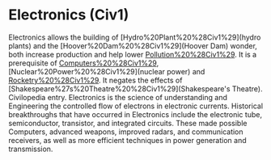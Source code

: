 # Electronics (Civ1)

Electronics allows the building of [Hydro%20Plant%20%28Civ1%29](hydro plants) and the [Hoover%20Dam%20%28Civ1%29](Hoover Dam) wonder, both increase production and help lower [Pollution%20%28Civ1%29](pollution).
It is a prerequisite of [Computers%20%28Civ1%29](computers), [Nuclear%20Power%20%28Civ1%29](nuclear power) and [Rocketry%20%28Civ1%29](rocketry).
It negates the effects of [Shakespeare%27s%20Theatre%20%28Civ1%29](Shakespeare's Theatre).
Civilopedia entry.
Electronics is the science of understanding and Engineering the controlled flow of electrons in electronic currents. Historical breakthroughs that have occurred in Electronics include the electronic tube, semiconductor, transistor, and integrated circuits. These made possible Computers, advanced weapons, improved radars, and communication receivers, as well as more efficient techniques in power generation and transmission.